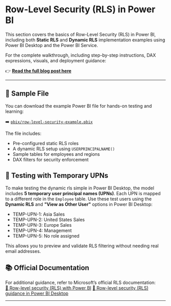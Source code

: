 # Row-Level Security (RLS) in Power BI

This section covers the basics of Row-Level Security (RLS) in Power BI, including both **Static RLS** and **Dynamic RLS** implementation examples using Power BI Desktop and the Power BI Service.

For the complete walkthrough, including step-by-step instructions, DAX expressions, visuals, and deployment guidance:

👉 **[Read the full blog post here](https://your-blog-url.com)**

---

## 📁 Sample File

You can download the example Power BI file for hands-on testing and learning:

➡️ [`pbix/row-level-security-example.pbix`](../pbix/rls-sample-report.pbix)

The file includes:
- Pre-configured static RLS roles
- A dynamic RLS setup using `USERPRINCIPALNAME()`
- Sample tables for employees and regions
- DAX filters for security enforcement

## 🧪 Testing with Temporary UPNs

To make testing the dynamic rls simple in Power BI Desktop, the model includes **5 temporary user principal names (UPNs)**. Each UPN is mapped to a different role in the `Employee` table. Use these test users using the **Dynamic RLS** and **"View as Other User"** options in Power BI Desktop:
- TEMP-UPN-1: Asia Sales
- TEMP-UPN-2: United States Sales
- TEMP-UPN-3: Europe Sales
- TEMP-UPN-4: Management
- TEMP-UPN-5: No role assigned

This allows you to preview and validate RLS filtering without needing real email addresses.

## 📚 Official Documentation

For additional guidance, refer to Microsoft’s official RLS documentation:  
[🔗 Row-level security (RLS) with Power BI](https://learn.microsoft.com/en-us/fabric/security/service-admin-row-level-security)
[🔗 Row-level security (RLS) guidance in Power BI Desktop](https://learn.microsoft.com/en-us/power-bi/guidance/rls-guidance)

---
